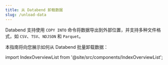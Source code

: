 ```yaml
---
title: 从 Databend 卸载数据
slug: /unload-data
---
```


Databend 支持使用 `COPY INTO` 命令将数据导出到外部位置，并支持多种文件格式，如 `CSV`、`TSV`、`NDJSON` 和 `Parquet`。

本指南将向您展示如何从 Databend 批量卸载数据：

import IndexOverviewList from '@site/src/components/IndexOverviewList';

<IndexOverviewList />